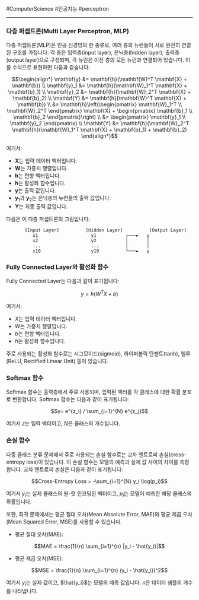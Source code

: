#ComputerScience #인공지능 #perceptron 
 
---
### 다층 퍼셉트론(Multi Layer Perceptron, MLP)

다층 퍼셉트론(MLP)은 인공 신경망의 한 종류로, 여러 층의 뉴런들이 서로 완전히 연결된 구조를 가집니다. 각 층은 입력층(input layer), 은닉층(hidden layer), 출력층(output layer)으로 구성되며, 각 뉴런은 이전 층의 모든 뉴런과 연결되어 있습니다. 이를 수식으로 표현하면 다음과 같습니다:

$$\begin{align*}
\mathbf{y} &= \mathbf{h}(\mathbf{W}^T \mathbf{X} + \mathbf{b}) \\
\mathbf{y}_1 &= \mathbf{h}(\mathbf{W}_1^T \mathbf{X} + \mathbf{b}_1) \\
\mathbf{y}_2 &= \mathbf{h}(\mathbf{W}_2^T \mathbf{X} + \mathbf{b}_2) \\
\mathbf{Y} &= \mathbf{h}(\mathbf{W}^T \mathbf{X} + \mathbf{b}) \\
&= \mathbf{h}\left(\begin{pmatrix} \mathbf{W}_1^T \\ \mathbf{W}_2^T \end{pmatrix} \mathbf{X} + \begin{pmatrix} \mathbf{b}_1 \\ \mathbf{b}_2 \end{pmatrix}\right) \\
&= \begin{pmatrix} \mathbf{y}_1 \\ \mathbf{y}_2 \end{pmatrix} \\
\mathbf{Y} &= \mathbf{h}(\mathbf{W}_2^T \mathbf{h}(\mathbf{W}_1^T \mathbf{X} + \mathbf{b}_1) + \mathbf{b}_2)
\end{align*}$$

여기서:
- $\mathbf{X}$는 입력 데이터 벡터입니다.
- $\mathbf{W}$는 가중치 행렬입니다.
- $\mathbf{b}$는 편향 벡터입니다.
- $\mathbf{h}$는 활성화 함수입니다.
- $\mathbf{y}$는 출력 값입니다.
- $\mathbf{y}_1$과 $\mathbf{y}_2$는 은닉층의 뉴런들의 출력 값입니다.
- $\mathbf{Y}$는 최종 출력 값입니다.

다음은 이 다층 퍼셉트론의 그림입니다:

```
       [Input Layer]          [Hidden Layer]          [Output Layer]
          x1                    y1           ┌───►   y
          x2                    y2           │       │
          ...                   ...          │       │
          x10                   y10          └───►   y
```

### Fully Connected Layer와 활성화 함수

Fully Connected Layer는 다음과 같이 표기됩니다:

$$y = h(W^T X + b)$$

여기서:
- $X$는 입력 데이터 벡터입니다.
- $W$는 가중치 행렬입니다.
- $b$는 편향 벡터입니다.
- $h$는 활성화 함수입니다.

주로 사용되는 활성화 함수로는 시그모이드(sigmoid), 하이퍼볼릭 탄젠트(tanh), 렐루(ReLU, Rectified Linear Unit) 등이 있습니다.

### Softmax 함수

Softmax 함수는 출력층에서 주로 사용되며, 입력된 벡터를 각 클래스에 대한 확률 분포로 변환합니다. Softmax 함수는 다음과 같이 표기됩니다:

$$y= e^{z_i} / \sum_{j=1}^{N} e^{z_j}$$

여기서 $z$는 입력 벡터이고, $N$은 클래스의 개수입니다.

### 손실 함수

다중 클래스 분류 문제에서 주로 사용되는 손실 함수로는 교차 엔트로피 손실(cross-entropy loss)이 있습니다. 이 손실 함수는 모델의 예측과 실제 값 사이의 차이를 측정합니다. 교차 엔트로피 손실은 다음과 같이 표기됩니다:

$$Cross-Entropy Loss = -\sum_{i=1}^{N} y_i \log(p_i)$$

여기서 $y_i$는 실제 클래스의 원-핫 인코딩된 벡터이고, $p_i$는 모델이 예측한 해당 클래스의 확률입니다.

또한, 회귀 문제에서는 평균 절대 오차(Mean Absolute Error, MAE)와 평균 제곱 오차(Mean Squared Error, MSE)를 사용할 수 있습니다.

- 평균 절대 오차(MAE):

$$MAE = \frac{1}{n} \sum_{i=1}^{n} |y_i - \hat{y_i}|$$

- 평균 제곱 오차(MSE):

$$MSE = \frac{1}{n} \sum_{i=1}^{n} (y_i - \hat{y_i})^2$$

여기서 $y_i$는 실제 값이고, $\hat{y_i}$는 모델의 예측 값입니다. $n$은 데이터 샘플의 개수를 나타냅니다.
